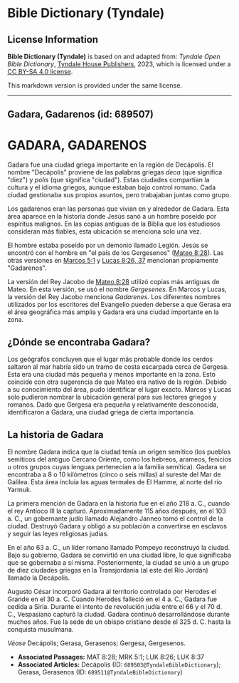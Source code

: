 # Bible Dictionary (Tyndale)

## License Information

**Bible Dictionary (Tyndale)** is based on and adapted from: _Tyndale Open Bible Dictionary_, [Tyndale House Publishers](https://tyndaleopenresources.com/), 2023, which is licensed under a [CC BY-SA 4.0 license](https://creativecommons.org/licenses/by-sa/4.0/legalcode.en).

This markdown version is provided under the same license.



--------------------------------

## Gadara, Gadarenos (id: 689507)

GADARA, GADARENOS
=================

Gadara fue una ciudad griega importante en la región de Decápolis. El nombre "Decápolis" proviene de las palabras griegas *deca* (que significa "diez") y *polis* (que significa "ciudad"). Estas ciudades compartían la cultura y el idioma griegos, aunque estaban bajo control romano. Cada ciudad gestionaba sus propios asuntos, pero trabajaban juntas como grupo.

Los gadarenos eran las personas que vivían en y alrededor de Gadara. Esta área aparece en la historia donde Jesús sanó a un hombre poseído por espíritus malignos. En las copias antiguas de la Biblia que los estudiosos consideran más fiables, esta ubicación se menciona solo una vez.

El hombre estaba poseído por un demonio llamado Legión. Jesús se encontró con el hombre en "el país de los Gergesenos" ([Mateo 8:28](https://ref.ly/Matt8:28)). Las otras versiones en [Marcos 5:1](https://ref.ly/Mark5:1) y [Lucas 8:26, 37](https://ref.ly/Luke8:26,Luke8:37) mencionan propiamente "Gadarenos".

La versión del Rey Jacobo de [Mateo 8:28](https://ref.ly/Matt8:28) utilizó copias más antiguas de Mateo. En esta versión, se usó el nombre *Gergesenes*. En Marcos y Lucas, la versión del Rey Jacobo menciona *Gadarenes*. Los diferentes nombres utilizados por los escritores del Evangelio pueden deberse a que Gerasa era el área geográfica más amplia y Gadara era una ciudad importante en la zona.

¿Dónde se encontraba Gadara?
----------------------------

Los geógrafos concluyen que el lugar más probable donde los cerdos saltaron al mar habría sido un tramo de costa escarpada cerca de Gergesa. Esta era una ciudad más pequeña y menos importante en la zona. Esto coincide con otra sugerencia de que Mateo era nativo de la región. Debido a su conocimiento del área, pudo identificar el lugar exacto. Marcos y Lucas solo pudieron nombrar la ubicación general para sus lectores griegos y romanos. Dado que Gergesa era pequeña y relativamente desconocida, identificaron a Gadara, una ciudad griega de cierta importancia.

La historia de Gadara
---------------------

El nombre Gadara indica que la ciudad tenía un origen semítico (los pueblos semíticos del antiguo Cercano Oriente, como los hebreos, arameos, fenicios u otros grupos cuyas lenguas pertenecían a la familia semítica). Gadara se encontraba a 8 o 10 kilómetros (cinco o seis millas) al sureste del Mar de Galilea. Esta área incluía las aguas termales de El Hamme, al norte del río Yarmuk.

La primera mención de Gadara en la historia fue en el año 218 a. C., cuando el rey Antíoco III la capturó. Aproximadamente 115 años después, en el 103 a. C., un gobernante judío llamado Alejandro Janneo tomó el control de la ciudad. Destruyó Gadara y obligó a su población a convertirse en esclavos y seguir las leyes religiosas judías.

En el año 63 a. C., un líder romano llamado Pompeyo reconstruyó la ciudad. Bajo su gobierno, Gadara se convirtió en una ciudad libre, lo que significaba que se gobernaba a sí misma. Posteriormente, la ciudad se unió a un grupo de diez ciudades griegas en la Transjordania (al este del Río Jordán) llamado la Decápolis.

Augusto César incorporó Gadara al territorio controlado por Herodes el Grande en el 30 a. C. Cuando Herodes falleció en el 4 a. C., Gadara fue cedida a Siria. Durante el intento de revolución judía entre el 66 y el 70 d. C., Vespasiano capturó la ciudad. Gadara continuó desarrollándose durante muchos años. Fue la sede de un obispo cristiano desde el 325 d. C. hasta la conquista musulmana.

*Véase* Decápolis; Gerasa, Gerasenos; Gergesa, Gergesenos.

* **Associated Passages:** MAT 8:28; MRK 5:1; LUK 8:26; LUK 8:37
* **Associated Articles:** Decápolis (ID: `689503@TyndaleBibleDictionary`); Gerasa, Gerasenos (ID: `689511@TyndaleBibleDictionary`)

